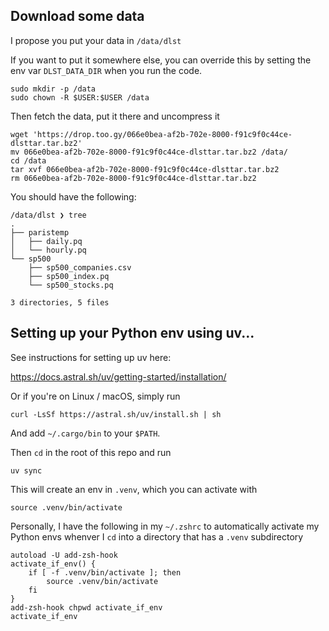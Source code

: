## Download some data

I propose you put your data in `/data/dlst`

If you want to put it somewhere else, you can override this by setting the env var
`DLST_DATA_DIR` when you run the code.

```
sudo mkdir -p /data
sudo chown -R $USER:$USER /data
```

Then fetch the data, put it there and uncompress it

```
wget 'https://drop.too.gy/066e0bea-af2b-702e-8000-f91c9f0c44ce-dlsttar.tar.bz2'
mv 066e0bea-af2b-702e-8000-f91c9f0c44ce-dlsttar.tar.bz2 /data/
cd /data
tar xvf 066e0bea-af2b-702e-8000-f91c9f0c44ce-dlsttar.tar.bz2
rm 066e0bea-af2b-702e-8000-f91c9f0c44ce-dlsttar.tar.bz2
```

You should have the following:

```
/data/dlst ❯ tree
.
├── paristemp
│   ├── daily.pq
│   └── hourly.pq
└── sp500
    ├── sp500_companies.csv
    ├── sp500_index.pq
    └── sp500_stocks.pq

3 directories, 5 files
```

## Setting up your Python env using uv...

See instructions for setting up uv here: 

https://docs.astral.sh/uv/getting-started/installation/

Or if you're on Linux / macOS, simply run

```
curl -LsSf https://astral.sh/uv/install.sh | sh
```

And add `~/.cargo/bin` to your `$PATH`.

Then `cd` in the root of this repo and run

```
uv sync
```

This will create an env in `.venv`, which you can activate with

```
source .venv/bin/activate
```

Personally, I have the following in my `~/.zshrc` to automatically activate my Python
envs whenver I `cd` into a directory that has a `.venv` subdirectory

```
autoload -U add-zsh-hook
activate_if_env() {
    if [ -f .venv/bin/activate ]; then
        source .venv/bin/activate
    fi
}
add-zsh-hook chpwd activate_if_env
activate_if_env
```
